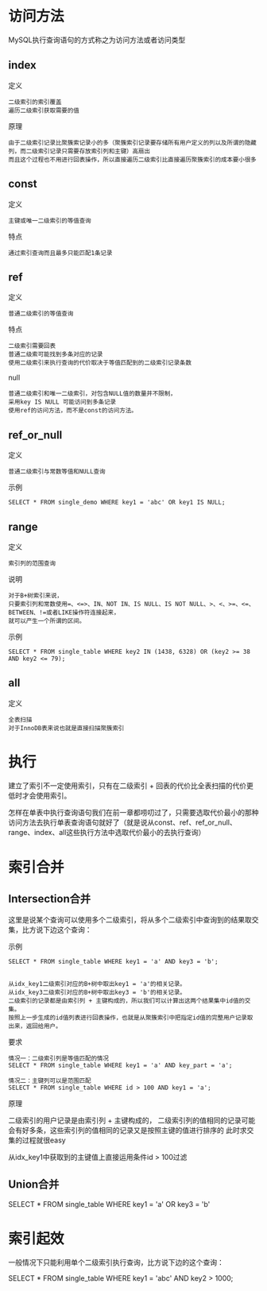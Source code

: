 




# 访问方法

MySQL执行查询语句的方式称之为访问方法或者访问类型

## index

定义

	二级索引的索引覆盖
	遍历二级索引获取需要的值
	
	
原理

	由于二级索引记录比聚簇索记录小的多（聚簇索引记录要存储所有用户定义的列以及所谓的隐藏列，而二级索引记录只需要存放索引列和主键）高扇出
	而且这个过程也不用进行回表操作，所以直接遍历二级索引比直接遍历聚簇索引的成本要小很多

## const

定义

	主键或唯一二级索引的等值查询
	
特点

	通过索引查询而且最多只能匹配1条记录

## ref

定义

	普通二级索引的等值查询

特点

	二级索引需要回表
	普通二级索可能找到多条对应的记录
	使用二级索引来执行查询的代价取决于等值匹配到的二级索引记录条数

null

	普通二级索引和唯一二级索引，对包含NULL值的数量并不限制，
	采用key IS NULL 可能访问到多条记录
	使用ref的访问方法，而不是const的访问方法。

## ref_or_null

定义

	普通二级索引与常数等值和NULL查询
		
示例

	SELECT * FROM single_demo WHERE key1 = 'abc' OR key1 IS NULL;

## range

定义

	索引列的范围查询

说明

	对于B+树索引来说，
	只要索引列和常数使用=、<=>、IN、NOT IN、IS NULL、IS NOT NULL、>、<、>=、<=、BETWEEN、!=或者LIKE操作符连接起来，
	就可以产生一个所谓的区间。

示例

	SELECT * FROM single_table WHERE key2 IN (1438, 6328) OR (key2 >= 38 AND key2 <= 79);




## all

定义

	全表扫描
	对于InnoDB表来说也就是直接扫描聚簇索引


# 执行

建立了索引不一定使用索引，只有在二级索引 + 回表的代价比全表扫描的代价更低时才会使用索引。

怎样在单表中执行查询语句我们在前一章都唠叨过了，只需要选取代价最小的那种访问方法去执行单表查询语句就好了（就是说从const、ref、ref_or_null、range、index、all这些执行方法中选取代价最小的去执行查询）

# 索引合并

## Intersection合并

这里是说某个查询可以使用多个二级索引，将从多个二级索引中查询到的结果取交集，比方说下边这个查询：


示例

	SELECT * FROM single_table WHERE key1 = 'a' AND key3 = 'b';


	从idx_key1二级索引对应的B+树中取出key1 = 'a'的相关记录。
	从idx_key3二级索引对应的B+树中取出key3 = 'b'的相关记录。
	二级索引的记录都是由索引列 + 主键构成的，所以我们可以计算出这两个结果集中id值的交集。
	按照上一步生成的id值列表进行回表操作，也就是从聚簇索引中把指定id值的完整用户记录取出来，返回给用户。


要求

	情况一：二级索引列是等值匹配的情况
	SELECT * FROM single_table WHERE key1 = 'a' AND key_part = 'a';

	情况二：主键列可以是范围匹配
	SELECT * FROM single_table WHERE id > 100 AND key1 = 'a';


原理

二级索引的用户记录是由索引列 + 主键构成的，
二级索引列的值相同的记录可能会有好多条，这些索引列的值相同的记录又是按照主键的值进行排序的
此时求交集的过程就很easy

从idx_key1中获取到的主键值上直接运用条件id > 100过滤

## Union合并

SELECT * FROM single_table WHERE key1 = 'a' OR key3 = 'b'



# 索引起效

一般情况下只能利用单个二级索引执行查询，比方说下边的这个查询：

SELECT * FROM single_table WHERE key1 = 'abc' AND key2 > 1000;

